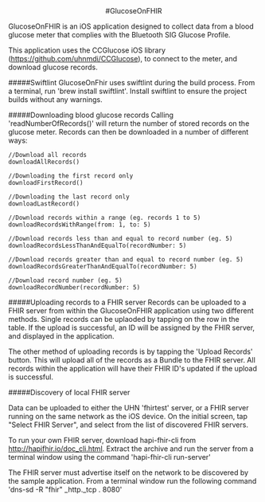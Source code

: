 <center>
#GlucoseOnFHIR
</center>

GlucoseOnFHIR is an iOS application designed to collect data from a blood glucose meter that complies with the Bluetooth SIG Glucose Profile.

This application uses the CCGlucose iOS library (https://github.com/uhnmdi/CCGlucose), to connect to the meter, and download glucose records.

#####Swiftlint
GlucoseOnFhir uses swiftlint during the build process. From a terminal, run 'brew install swiftlint'. Install swiftlint to ensure the project builds without any warnings.

#####Downloading blood glucose records
Calling 'readNumberOfRecords()' will return the number of stored records on the glucose meter. Records can then be downloaded in a number of different ways:

```
//Download all records 
downloadAllRecords()

//Downloading the first record only
downloadFirstRecord()

//Downloading the last record only
downloadLastRecord()

//Download records within a range (eg. records 1 to 5)
downloadRecordsWithRange(from: 1, to: 5)

//Download records less than and equal to record number (eg. 5)
downloadRecordsLessThanAndEqualTo(recordNumber: 5)

//Download records greater than and equal to record number (eg. 5)
downloadRecordsGreaterThanAndEqualTo(recordNumber: 5)

//Download record number (eg. 5)
downloadRecordNumber(recordNumber: 5)
```

#####Uploading records to a FHIR server
Records can be uploaded to a FHIR server from within the GlucoseOnFHIR application using two different methods. Single records can be uplaoded by tapping on the row in the table. If the upload is successful, an ID will be assigned by the FHIR server, and displayed in the application.

The other method of uploading records is by tapping the 'Upload Records' button. This will upload all of the records as a Bundle to the FHIR server. All records within the application will have their FHIR ID's updated if the upload is successful.



#####Discovery of local FHIR server

Data can be uploaded to either the UHN 'fhirtest' server, or a FHIR server running on the same network as the iOS device. On the initial screen, tap "Select FHIR Server", and select from the list of discovered FHIR servers.

To run your own FHIR server, download hapi-fhir-cli from http://hapifhir.io/doc_cli.html. Extract the archive and run the server from a terminal window using the command 'hapi-fhir-cli run-server'

The FHIR server must advertise itself on the network to be discovered by the sample application. From a terminal window run the following command 'dns-sd -R "fhir" _http._tcp . 8080'
